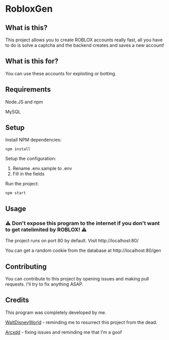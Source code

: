 # RobloxGen
## What is this?
This project allows you to create ROBLOX accounts really fast, all you have to do is solve a captcha and the backend creates and saves a new account!

## What is this for?
You can use these accounts for exploiting or botting.

## Requirements
Node.JS and npm

MySQL

## Setup
Install NPM dependencies:

```npm install```

Setup the configuration:
1. Rename .env.sample to .env
2. Fill in the fields

Run the project:

``` npm start ```

## Usage
### ⚠ Don't expose this program to the internet if you don't want to get ratelimited by ROBLOX! ⚠
The project runs on port 80 by default. Visit http://localhost:80/

You can get a random cookie from the database at http://localhost:80/gen

## Contributing
You can contribute to this project by opening issues and making pull requests. I'll try to fix anything ASAP.

## Credits
This program was completely developed by me.

[WaltDisneyWorld](https://github.com/WaltDisneyWorld) - reminding me to resurrect this project from the dead.

[Arcxdd](https://github.com/Arcxdd) - fixing issues and reminding me that I'm a goof
